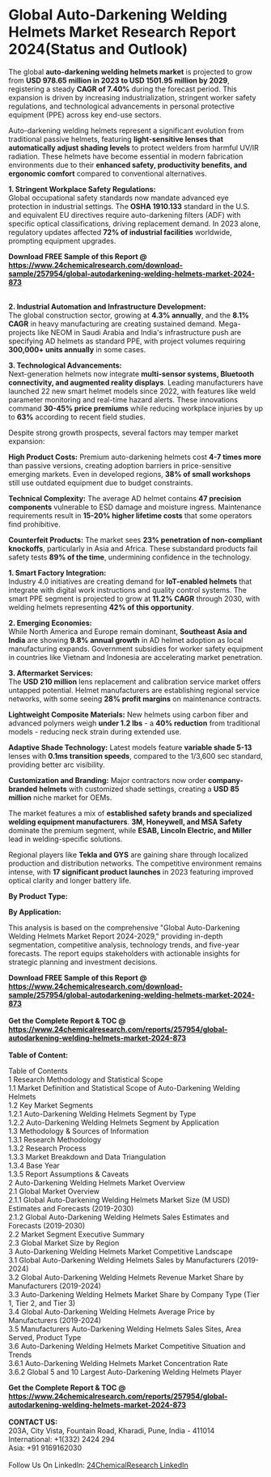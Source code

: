 <h1>Global Auto-Darkening Welding Helmets Market Research Report 2024(Status and Outlook)</h1><p>The global <strong>auto-darkening welding helmets market</strong> is projected to grow from <strong>USD 978.65 million in 2023 to USD 1501.95 million by 2029</strong>, registering a steady <strong>CAGR of 7.40%</strong> during the forecast period. This expansion is driven by increasing industrialization, stringent worker safety regulations, and technological advancements in personal protective equipment (PPE) across key end-use sectors.</p><p>Auto-darkening welding helmets represent a significant evolution from traditional passive helmets, featuring <strong>light-sensitive lenses that automatically adjust shading levels</strong> to protect welders from harmful UV/IR radiation. These helmets have become essential in modern fabrication environments due to their <strong>enhanced safety, productivity benefits, and ergonomic comfort</strong> compared to conventional alternatives.</p><p><strong>1. Stringent Workplace Safety Regulations:</strong><br>
Global occupational safety standards now mandate advanced eye protection in industrial settings. The <strong>OSHA 1910.133</strong> standard in the U.S. and equivalent EU directives require auto-darkening filters (ADF) with specific optical classifications, driving replacement demand. In 2023 alone, regulatory updates affected <strong>72% of industrial facilities</strong> worldwide, prompting equipment upgrades.</p><div><b>Download FREE Sample of this Report @ 
            <a href="https://www.24chemicalresearch.com/download-sample/257954/global-autodarkening-welding-helmets-market-2024-873">
            https://www.24chemicalresearch.com/download-sample/257954/global-autodarkening-welding-helmets-market-2024-873</a></b></div><br><p><strong>2. Industrial Automation and Infrastructure Development:</strong><br>
The global construction sector, growing at <strong>4.3% annually</strong>, and the <strong>8.1% CAGR</strong> in heavy manufacturing are creating sustained demand. Mega-projects like NEOM in Saudi Arabia and India's infrastructure push are specifying AD helmets as standard PPE, with project volumes requiring <strong>300,000+ units annually</strong> in some cases.</p><p><strong>3. Technological Advancements:</strong><br>
Next-generation helmets now integrate <strong>multi-sensor systems, Bluetooth connectivity, and augmented reality displays</strong>. Leading manufacturers have launched 22 new smart helmet models since 2022, with features like weld parameter monitoring and real-time hazard alerts. These innovations command <strong>30-45% price premiums</strong> while reducing workplace injuries by up to <strong>63%</strong> according to recent field studies.</p><p>Despite strong growth prospects, several factors may temper market expansion:</p><p><strong>High Product Costs:</strong> Premium auto-darkening helmets cost <strong>4-7 times more</strong> than passive versions, creating adoption barriers in price-sensitive emerging markets. Even in developed regions, <strong>38% of small workshops</strong> still use outdated equipment due to budget constraints.</p><p><strong>Technical Complexity:</strong> The average AD helmet contains <strong>47 precision components</strong> vulnerable to ESD damage and moisture ingress. Maintenance requirements result in <strong>15-20% higher lifetime costs</strong> that some operators find prohibitive.</p><p><strong>Counterfeit Products:</strong> The market sees <strong>23% penetration of non-compliant knockoffs</strong>, particularly in Asia and Africa. These substandard products fail safety tests <strong>89% of the time</strong>, undermining confidence in the technology.</p><p><strong>1. Smart Factory Integration:</strong><br>
Industry 4.0 initiatives are creating demand for <strong>IoT-enabled helmets</strong> that integrate with digital work instructions and quality control systems. The smart PPE segment is projected to grow at <strong>11.2% CAGR</strong> through 2030, with welding helmets representing <strong>42% of this opportunity</strong>.</p><p><strong>2. Emerging Economies:</strong><br>
While North America and Europe remain dominant, <strong>Southeast Asia and India</strong> are showing <strong>9.8% annual growth</strong> in AD helmet adoption as local manufacturing expands. Government subsidies for worker safety equipment in countries like Vietnam and Indonesia are accelerating market penetration.</p><p><strong>3. Aftermarket Services:</strong><br>
The <strong>USD 210 million</strong> lens replacement and calibration service market offers untapped potential. Helmet manufacturers are establishing regional service networks, with some seeing <strong>28% profit margins</strong> on maintenance contracts.</p><p><strong>Lightweight Composite Materials:</strong> New helmets using carbon fiber and advanced polymers weigh <strong>under 1.2 lbs</strong> - a <strong>40% reduction</strong> from traditional models - reducing neck strain during extended use.</p><p><strong>Adaptive Shade Technology:</strong> Latest models feature <strong>variable shade 5-13</strong> lenses with <strong>0.1ms transition speeds</strong>, compared to the 1/3,600 sec standard, providing better arc visibility.</p><p><strong>Customization and Branding:</strong> Major contractors now order <strong>company-branded helmets</strong> with customized shade settings, creating a <strong>USD 85 million</strong> niche market for OEMs.</p><p>The market features a mix of <strong>established safety brands and specialized welding equipment manufacturers</strong>. <strong>3M, Honeywell, and MSA Safety</strong> dominate the premium segment, while <strong>ESAB, Lincoln Electric, and Miller</strong> lead in welding-specific solutions.</p><p>Regional players like <strong>Tekla and GYS</strong> are gaining share through localized production and distribution networks. The competitive environment remains intense, with <strong>17 significant product launches</strong> in 2023 featuring improved optical clarity and longer battery life.</p><p><strong>By Product Type:</strong></p><p><strong>By Application:</strong></p><p>This analysis is based on the comprehensive "Global Auto-Darkening Welding Helmets Market Report 2024-2029," providing in-depth segmentation, competitive analysis, technology trends, and five-year forecasts. The report equips stakeholders with actionable insights for strategic planning and investment decisions.</p><div><b>Download FREE Sample of this Report @ 
            <a href="https://www.24chemicalresearch.com/download-sample/257954/global-autodarkening-welding-helmets-market-2024-873">
            https://www.24chemicalresearch.com/download-sample/257954/global-autodarkening-welding-helmets-market-2024-873</a></b></div><br><div><b>Get the Complete Report & TOC @ 
            <a href="https://www.24chemicalresearch.com/reports/257954/global-autodarkening-welding-helmets-market-2024-873">
            https://www.24chemicalresearch.com/reports/257954/global-autodarkening-welding-helmets-market-2024-873</a></b></div><br>
            <b>Table of Content:</b><p>Table of Contents<br />
1 Research Methodology and Statistical Scope<br />
1.1 Market Definition and Statistical Scope of Auto-Darkening Welding Helmets<br />
1.2 Key Market Segments<br />
1.2.1 Auto-Darkening Welding Helmets Segment by Type<br />
1.2.2 Auto-Darkening Welding Helmets Segment by Application<br />
1.3 Methodology & Sources of Information<br />
1.3.1 Research Methodology<br />
1.3.2 Research Process<br />
1.3.3 Market Breakdown and Data Triangulation<br />
1.3.4 Base Year<br />
1.3.5 Report Assumptions & Caveats<br />
2 Auto-Darkening Welding Helmets Market Overview<br />
2.1 Global Market Overview<br />
2.1.1 Global Auto-Darkening Welding Helmets Market Size (M USD) Estimates and Forecasts (2019-2030)<br />
2.1.2 Global Auto-Darkening Welding Helmets Sales Estimates and Forecasts (2019-2030)<br />
2.2 Market Segment Executive Summary<br />
2.3 Global Market Size by Region<br />
3 Auto-Darkening Welding Helmets Market Competitive Landscape<br />
3.1 Global Auto-Darkening Welding Helmets Sales by Manufacturers (2019-2024)<br />
3.2 Global Auto-Darkening Welding Helmets Revenue Market Share by Manufacturers (2019-2024)<br />
3.3 Auto-Darkening Welding Helmets Market Share by Company Type (Tier 1, Tier 2, and Tier 3)<br />
3.4 Global Auto-Darkening Welding Helmets Average Price by Manufacturers (2019-2024)<br />
3.5 Manufacturers Auto-Darkening Welding Helmets Sales Sites, Area Served, Product Type<br />
3.6 Auto-Darkening Welding Helmets Market Competitive Situation and Trends<br />
3.6.1 Auto-Darkening Welding Helmets Market Concentration Rate<br />
3.6.2 Global 5 and 10 Largest Auto-Darkening Welding Helmets Player</p><div><b>Get the Complete Report & TOC @ 
            <a href="https://www.24chemicalresearch.com/reports/257954/global-autodarkening-welding-helmets-market-2024-873">
            https://www.24chemicalresearch.com/reports/257954/global-autodarkening-welding-helmets-market-2024-873</a></b></div><br><b>CONTACT US:</b><br>
            203A, City Vista, Fountain Road, Kharadi, Pune, India - 411014<br>
            International: +1(332) 2424 294<br>
            Asia: +91 9169162030 <br><br>
            Follow Us On LinkedIn: <a href="https://www.linkedin.com/company/24chemicalresearch/">24ChemicalResearch LinkedIn</a>